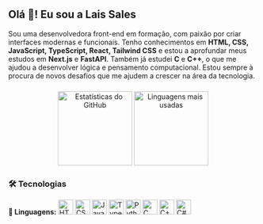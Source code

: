 <h2 align="left">Olá 👋! Eu sou a Lais Sales</h2>

<p align="left">
Sou uma desenvolvedora front-end em formação, com paixão por criar interfaces modernas e funcionais. Tenho conhecimentos em <strong>HTML, CSS, JavaScript, TypeScript, React, Tailwind CSS</strong> e estou a aprofundar meus estudos em <strong>Next.js</strong> e <strong>FastAPI</strong>. Também já estudei <strong>C</strong> e <strong>C++</strong>, o que me ajudou a desenvolver lógica e pensamento computacional. Estou sempre à procura de novos desafios que me ajudem a crescer na área da tecnologia.
</p>

###

<div align="center">
  <img src="https://github-readme-stats.vercel.app/api?username=maurodesouza&hide_title=false&hide_rank=false&show_icons=true&include_all_commits=true&count_private=true&disable_animations=false&theme=dracula&locale=pt-br&hide_border=false" height="150" alt="Estatísticas do GitHub" />
  <img src="https://github-readme-stats.vercel.app/api/top-langs?username=maurodesouza&locale=pt-br&hide_title=false&layout=compact&card_width=320&langs_count=5&theme=dracula&hide_border=false" height="150" alt="Linguagens mais usadas" />
</div>

###

<div align="left">
  <h3>🛠️ Tecnologias</h3>

  <!-- Linguagens -->
  <div>
    <span><strong>🧠 Linguagens:</strong></span>
    <img src="https://cdn.jsdelivr.net/gh/devicons/devicon/icons/html5/html5-original.svg" height="30" title="HTML5"/>
    <img src="https://cdn.jsdelivr.net/gh/devicons/devicon/icons/css3/css3-original.svg" height="30" title="CSS3"/>
    <img src="https://cdn.jsdelivr.net/gh/devicons/devicon/icons/javascript/javascript-original.svg" height="30" title="JavaScript"/>
    <img src="https://cdn.jsdelivr.net/gh/devicons/devicon/icons/typescript/typescript-original.svg" height="30" title="TypeScript"/>
    <img src="https://cdn.jsdelivr.net/gh/devicons/devicon/icons/python/python-original.svg" height="30" title="Python"/>
    <img src="https://cdn.jsdelivr.net/gh/devicons/devicon/icons/c/c-original.svg" height="30" title="C"/>
    <img src="https://cdn.jsdelivr.net/gh/devicons/devicon/icons/cplusplus/cplusplus-original.svg" height="30" title="C++"/>
    <img src="https://cdn.jsdelivr.net/gh/devicons/devicon/icons/csharp/csharp-original.svg" height="30" title="C#"/>
  </div>

 
